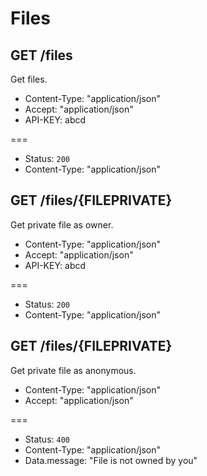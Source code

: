 # Files

## GET /files

Get files.

* Content-Type: "application/json"
* Accept: "application/json"
* API-KEY: abcd

===

* Status: `200`
* Content-Type: "application/json"

## GET /files/{FILEPRIVATE}

Get private file as owner.

* Content-Type: "application/json"
* Accept: "application/json"
* API-KEY: abcd

===

* Status: `200`
* Content-Type: "application/json"

## GET /files/{FILEPRIVATE}

Get private file as anonymous.

* Content-Type: "application/json"
* Accept: "application/json"

===

* Status: `400`
* Content-Type: "application/json"
* Data.message: "File is not owned by you"

